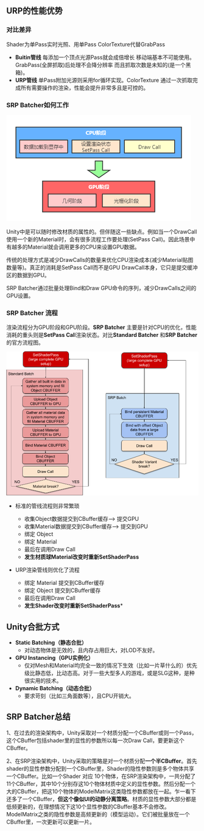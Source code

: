 ## URP的性能优势

###  对比差异

Shader为单Pass实时光照、用单Pass ColorTexture代替GrabPass

- **Buitin管线**  每添加一个顶点光源Pass就会成倍增长 移动端基本不可能使用。GrabPass(全屏抓取)后处理不会降分辨率 而且抓取次数是未知的(是一个黑箱)。
- **URP管线**  单Pass附加光源则采用for循环实现。ColorTexture 通过一次抓取完成所有需要操作的渲染，性能会提升非常多且是可控的。

### SRP Batcher如何工作

![](01Buitin与URP管线/渲染流程.png)

Unity中是可以随时修改材质的属性的。但伴随这一些缺点。例如当一个DrawCall使用一个新的Material时，会有很多流程工作要处理(SetPass Call)。因此场景中有越多的Material就会调用更多的CPU来设置GPU数据。

传统的处理方式是减少DrawCalls的数量来优化CPU渲染成本(减少Material贴图数量等)。真正的消耗是SetPass Call而不是GPU DrawCall本身，它只是提交缓冲区的数据到GPU。

SRP Batcher通过批量处理Bind和Draw GPU命令的序列，减少DrawCalls之间的GPU设置。

### SRP Batcher 流程

渲染流程分为GPU阶段和GPU阶段。**SRP Batcher** 主要是针对CPU的优化，性能消耗的重头则是**SetPass Cal**l渲染状态。对比**Standard Batcher** 和**SRP Batcher**的官方流程图。

![](01Buitin与URP管线/SROShaderPass.png)

- 标准的管线流程则非常繁琐
  - 收集Object数据提交到CBuffer缓存--> 提交GPU
  - 收集Material数据提交到CBuffer缓存--> 提交到GPU
  - 绑定 Object
  - 绑定 Material
  - 最后在调用Draw Call
  - **发生材质球Material改变时重新SetShaderPass**

- URP渲染管线则优化了流程
  - 绑定 Material 提交到CBuffer缓存
  - 绑定 Object 提交到CBuffer缓存
  - 最后在调用Draw Call
  - **发生Shader改变时重新SetShaderPass***

## Unity合批方式

- **Static Batching（静态合批）**
  -  对动态物体是无效的，且内存占用巨大，对LOD不友好。
- **GPU Instancing（GPU实例化）**
  - 仅对Mesh和Material均完全一致的情况下生效（比如一片草什么的）优先级比静态低，比动态高。对于一些大型多人的游戏，或是SLG这种，是种很实用的技术。
- **Dynamic Batching（动态合批）**
  - 要求苛刻（比如三角面数等），且CPU开销大。

## SRP Batcher总结

1、在过去的渲染架构中，Unity采取对一个材质分配一个CBuffer或则一个Pass，这个CBuffer包括shader里的显性的参数所以每一次Draw Call，要更新这个CBuffer。

2、在SRP渲染架构中，Unity采取的策略是对一个材质分配**一个半CBuffer**。首先shader的显性参数分配到一个CBuffer里，Shader的隐性参数则是多个物体共享一个CBuffer。比如一个Shader 对应 10个物体，在SRP渲染架构中，一共分配了11个CBuffer，其中10个分别存这10个物体材质中定义的显性参数。然后分配一个大的CBuffer，把这10个物体的ModelMatrix这类隐性参数都放在一起。乍一看下还多了一个CBuffer，**但这个像似UI的动静分离策略**。材质的显性参数大部分都是低频更新的，在理想情况下这10个显性参数的CBuffer基本不会修改。ModelMatrix之类的隐性参数是高频更新的（模型运动）。它们被批量放在一个CBuffer里，一次更新可以更新一片。

